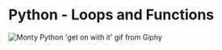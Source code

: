 # Python - Loops and Functions

![Monty Python 'get on with it' gif from Giphy](https://media0.giphy.com/media/eb3WAhXzlUAFi/source.gif)
